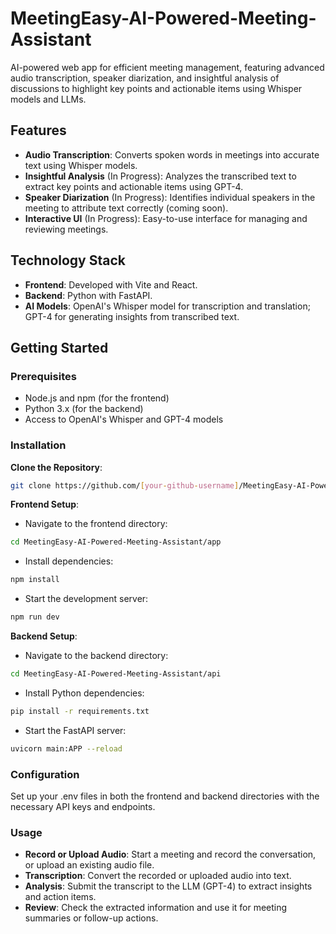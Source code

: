 # MeetingEasy-AI-Powered-Meeting-Assistant

AI-powered web app for efficient meeting management, featuring advanced audio transcription, speaker diarization, and insightful analysis of discussions to highlight key points and actionable items using Whisper models and LLMs.

## Features

- **Audio Transcription**: Converts spoken words in meetings into accurate text using Whisper models.
- **Insightful Analysis** (In Progress): Analyzes the transcribed text to extract key points and actionable items using GPT-4.
- **Speaker Diarization** (In Progress): Identifies individual speakers in the meeting to attribute text correctly (coming soon).
- **Interactive UI** (In Progress): Easy-to-use interface for managing and reviewing meetings.

## Technology Stack

- **Frontend**: Developed with Vite and React.
- **Backend**: Python with FastAPI.
- **AI Models**: OpenAI's Whisper model for transcription and translation; GPT-4 for generating insights from transcribed text.

## Getting Started

### Prerequisites

- Node.js and npm (for the frontend)
- Python 3.x (for the backend)
- Access to OpenAI's Whisper and GPT-4 models

### Installation

**Clone the Repository**:

```bash
git clone https://github.com/[your-github-username]/MeetingEasy-AI-Powered-Meeting-Assistant.git
```

**Frontend Setup**:

- Navigate to the frontend directory:

```bash
cd MeetingEasy-AI-Powered-Meeting-Assistant/app
```

- Install dependencies:

```bash
npm install
```

- Start the development server:

```bash
npm run dev
```

**Backend Setup**:

- Navigate to the backend directory:

```bash
cd MeetingEasy-AI-Powered-Meeting-Assistant/api
```

- Install Python dependencies:

```bash
pip install -r requirements.txt
```

- Start the FastAPI server:

```bash
uvicorn main:APP --reload
```

### Configuration

Set up your .env files in both the frontend and backend directories with the necessary API keys and endpoints.

### Usage

- **Record or Upload Audio**: Start a meeting and record the conversation, or upload an existing audio file.
- **Transcription**: Convert the recorded or uploaded audio into text.
- **Analysis**: Submit the transcript to the LLM (GPT-4) to extract insights and action items.
- **Review**: Check the extracted information and use it for meeting summaries or follow-up actions.
